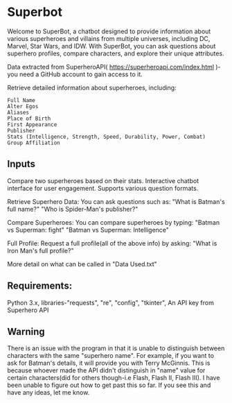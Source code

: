 # Superbot
Welcome to SuperBot, a chatbot designed to provide information about various superheroes and villains from multiple universes, including DC, Marvel, Star Wars, and IDW. With SuperBot, you can ask questions about superhero profiles, compare characters, and explore their unique attributes.

Data extracted from SuperheroAPI( https://superheroapi.com/index.html )-you need a GitHub account to gain access to it.


Retrieve detailed information about superheroes, including:
    
    Full Name
    Alter Egos
    Aliases
    Place of Birth
    First Appearance
    Publisher
    Stats (Intelligence, Strength, Speed, Durability, Power, Combat)
    Group Affiliation

    

## Inputs

Compare two superheroes based on their stats.
Interactive chatbot interface for user engagement.
Supports various question formats.

Retrieve Superhero Data: You can ask questions such as:
"What is Batman's full name?"
"Who is Spider-Man's publisher?"

Compare Superheroes: You can compare superheroes by typing:
"Batman vs Superman: fight"
"Batman vs Superman: Intelligence"

Full Profile: Request a full profile(all of the above info) by asking:
"What is Iron Man's full profile?"

More detail on what can be called in "Data Used.txt"



## Requirements:

Python 3.x,
libraries-"requests", "re", "config", "tkinter",
An API key from Superhero API



## Warning
There is an issue with the program in that it is unable to distinguish between characters with the same "superhero name". For example, if you want to ask for Batman's details, it will provide you with Terry McGinnis. This is because whoever made the API didn't distinguish in "name" value for certain characters(did for others though-i.e Flash, Flash II, Flash III). I have been unable to figure out how to get past this so far. If you see this and have any ideas, let me know.


